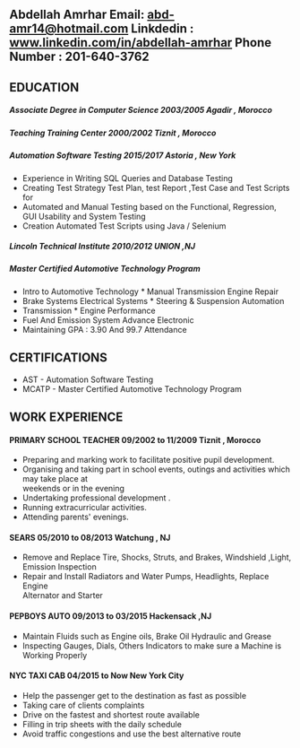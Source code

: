  Abdellah Amrhar
 Email: abd-amr14@hotmail.com
 Linkdedin :  www.linkedin.com/in/abdellah-amrhar
 Phone Number : 201-640-3762
 --------------------------------------------------------
## EDUCATION 

##### Associate Degree  in Computer Science                        2003/2005                       Agadir , Morocco
##### Teaching Training Center                                     2000/2002                       Tiznit , Morocco
##### Automation Software Testing                                  2015/2017                        Astoria , New York
 *  Experience in Writing SQL Queries and Database Testing
 *  Creating Test Strategy  Test Plan, test Report ,Test Case and Test Scripts for 
 *  Automated and  Manual Testing based on the Functional, Regression, GUI Usability and System Testing           
 *  Creation Automated Test Scripts using Java / Selenium
##### Lincoln Technical Institute        2010/2012        UNION ,NJ 
##### Master Certified Automotive Technology Program 
 *  Intro to Automotive Technology               *  Manual Transmission Engine Repair                                       
 *  Brake Systems Electrical Systems             *  Steering & Suspension Automation 
 *  Transmission                                 *  Engine Performance 
 *  Fuel And Emission System Advance Electronic 
 *  Maintaining GPA : 3.90 And 99.7 Attendance
## CERTIFICATIONS
 *  AST - Automation Software Testing 
 *  MCATP - Master Certified Automotive Technology Program
## WORK EXPERIENCE
#### PRIMARY SCHOOL TEACHER                09/2002 to 11/2009                     Tiznit , Morocco 
 *  Preparing and marking work to facilitate positive pupil development. 
 *  Organising and taking part in school events, outings and activities which may take place at                
    weekends or in the evening
 *  Undertaking professional development . 
 *  Running extracurricular activities.
 *  Attending parents' evenings.
#### SEARS                                  05/2010 to  08/2013                       Watchung , NJ
 *  Remove and Replace Tire, Shocks, Struts, and Brakes, Windshield ,Light, Emission Inspection
 *  Repair and Install Radiators and Water Pumps, Headlights, Replace Engine   
    Alternator  and Starter 
#### PEPBOYS AUTO                           09/2013  to 03/2015                           Hackensack ,NJ
 *  Maintain Fluids such as Engine oils, Brake Oil Hydraulic and Grease
 *  Inspecting Gauges, Dials, Others Indicators to make sure a Machine is 
    Working Properly
#### NYC TAXI CAB              04/2015  to  Now                         New York City
 *  Help the passenger get to the destination as fast as possible
 *  Taking care of clients complaints
 *  Drive on the fastest and shortest route available
 *  Filling in trip sheets with the daily schedule
 *  Avoid traffic congestions and use the best alternative route

